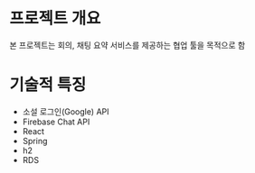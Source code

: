 # 프로젝트 개요
본 프로젝트는 회의, 채팅 요약 서비스를 제공하는 협업 툴을 목적으로 함

# 기술적 특징
- 소설 로그인(Google) API
- Firebase Chat API
- React
- Spring
- h2
- RDS